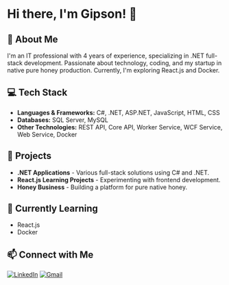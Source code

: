 # Hi there, I'm Gipson! 👋

## 🚀 About Me
I'm an IT professional with 4 years of experience, specializing in .NET full-stack development. Passionate about technology, coding, and my startup in native pure honey production. Currently, I'm exploring React.js and Docker.

## 💻 Tech Stack
- **Languages & Frameworks:** C#, .NET, ASP.NET, JavaScript, HTML, CSS
- **Databases:** SQL Server, MySQL
- **Other Technologies:** REST API, Core API, Worker Service, WCF Service, Web Service, Docker

## 📌 Projects
- **.NET Applications** - Various full-stack solutions using C# and .NET.
- **React.js Learning Projects** - Experimenting with frontend development.
- **Honey Business** - Building a platform for pure native honey.

## 🌱 Currently Learning
- React.js
- Docker

## 📫 Connect with Me
[![LinkedIn](https://img.shields.io/badge/LinkedIn-Profile-blue?style=flat&logo=linkedin)](www.linkedin.com/in/gipson-s)
[![Gmail](https://img.shields.io/badge/Gmail-Email-red?style=flat&logo=gmail)](mailto:gipson625@gmail@outlook.com)

